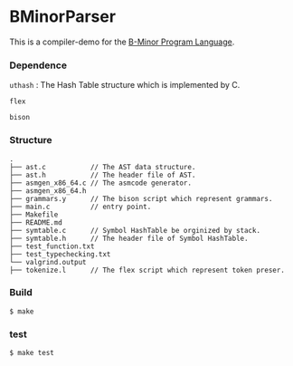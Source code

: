 BMinorParser
===========

This is a compiler-demo for the [B-Minor Program Language](https://www3.nd.edu/~dthain/courses/cse40243/fall2019/bminor.html).

### Dependence
`uthash` : The Hash Table structure which is implemented by C.

`flex`

`bison`


### Structure
```
.
├── ast.c           // The AST data structure.
├── ast.h           // The header file of AST.
├── asmgen_x86_64.c // The asmcode generator.
├── asmgen_x86_64.h
├── grammars.y      // The bison script which represent grammars.
├── main.c          // entry point.
├── Makefile        
├── README.md   
├── symtable.c      // Symbol HashTable be orginized by stack.
├── symtable.h      // The header file of Symbol HashTable.
├── test_function.txt
├── test_typechecking.txt
└── valgrind.output
├── tokenize.l      // The flex script which represent token preser.

```

### Build

`$ make`


### test

`$ make test`

